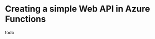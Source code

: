 <!--
title: Azure Functions Web API Example
description: todo
layout: Page
-->

# Creating a simple Web API in Azure Functions

todo
